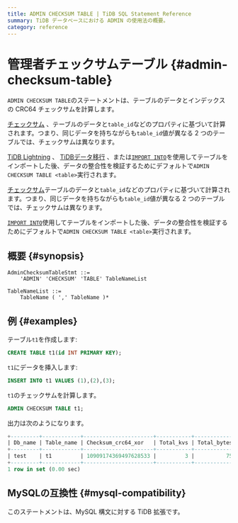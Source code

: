 ```yaml
---
title: ADMIN CHECKSUM TABLE | TiDB SQL Statement Reference
summary: TiDB データベースにおける ADMIN の使用法の概要。
category: reference
---
```


# 管理者チェックサムテーブル {#admin-checksum-table}

`ADMIN CHECKSUM TABLE`のステートメントは、テーブルのデータとインデックスの CRC64 チェックサムを計算します。

<CustomContent platform="tidb">

[チェックサム](/tidb-lightning/tidb-lightning-glossary.md#checksum) 、テーブルのデータと`table_id`などのプロパティに基づいて計算されます。つまり、同じデータを持ちながらも`table_id`値が異なる 2 つのテーブルでは、チェックサムは異なります。

[TiDB Lightning](/tidb-lightning/tidb-lightning-overview.md) 、 [TiDBデータ移行](/dm/dm-overview.md) 、または[`IMPORT INTO`](/sql-statements/sql-statement-import-into.md)を使用してテーブルをインポートした後、データの整合性を検証するためにデフォルトで`ADMIN CHECKSUM TABLE <table>`実行されます。

</CustomContent>

<CustomContent platform="tidb-cloud">

[チェックサム](https://docs.pingcap.com/tidb/stable/tidb-lightning-glossary#checksum)テーブルのデータと`table_id`などのプロパティに基づいて計算されます。つまり、同じデータを持ちながらも`table_id`値が異なる 2 つのテーブルでは、チェックサムは異なります。

[`IMPORT INTO`](/sql-statements/sql-statement-import-into.md)使用してテーブルをインポートした後、データの整合性を検証するためにデフォルトで`ADMIN CHECKSUM TABLE <table>`実行されます。

</CustomContent>

## 概要 {#synopsis}

```ebnf+diagram
AdminChecksumTableStmt ::=
    'ADMIN' 'CHECKSUM' 'TABLE' TableNameList

TableNameList ::=
    TableName ( ',' TableName )*
```

## 例 {#examples}

テーブル`t1`を作成します:

```sql
CREATE TABLE t1(id INT PRIMARY KEY);
```

`t1`にデータを挿入します:

```sql
INSERT INTO t1 VALUES (1),(2),(3);
```

`t1`のチェックサムを計算します。

```sql
ADMIN CHECKSUM TABLE t1;
```

出力は次のようになります。

```sql
+---------+------------+----------------------+-----------+-------------+
| Db_name | Table_name | Checksum_crc64_xor   | Total_kvs | Total_bytes |
+---------+------------+----------------------+-----------+-------------+
| test    | t1         | 10909174369497628533 |         3 |          75 |
+---------+------------+----------------------+-----------+-------------+
1 row in set (0.00 sec)
```

## MySQLの互換性 {#mysql-compatibility}

このステートメントは、MySQL 構文に対する TiDB 拡張です。
